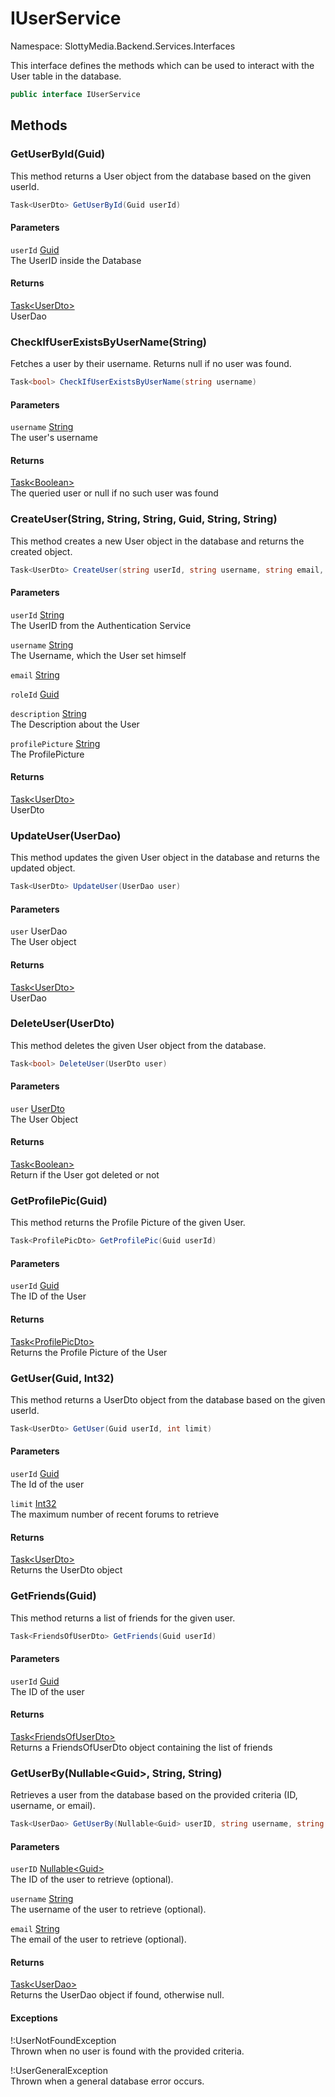 # IUserService

Namespace: SlottyMedia.Backend.Services.Interfaces

This interface defines the methods which can be used to interact with the User table in the database.

```csharp
public interface IUserService
```

## Methods

### **GetUserById(Guid)**

This method returns a User object from the database based on the given userId.

```csharp
Task<UserDto> GetUserById(Guid userId)
```

#### Parameters

`userId` [Guid](https://docs.microsoft.com/en-us/dotnet/api/system.guid)<br>
The UserID inside the Database

#### Returns

[Task&lt;UserDto&gt;](https://docs.microsoft.com/en-us/dotnet/api/system.threading.tasks.task-1)<br>
UserDao

### **CheckIfUserExistsByUserName(String)**

Fetches a user by their username. Returns null if no user was found.

```csharp
Task<bool> CheckIfUserExistsByUserName(string username)
```

#### Parameters

`username` [String](https://docs.microsoft.com/en-us/dotnet/api/system.string)<br>
The user's username

#### Returns

[Task&lt;Boolean&gt;](https://docs.microsoft.com/en-us/dotnet/api/system.threading.tasks.task-1)<br>
The queried user or null if no such user was found

### **CreateUser(String, String, String, Guid, String, String)**

This method creates a new User object in the database and returns the created object.

```csharp
Task<UserDto> CreateUser(string userId, string username, string email, Guid roleId, string description, string profilePicture)
```

#### Parameters

`userId` [String](https://docs.microsoft.com/en-us/dotnet/api/system.string)<br>
The UserID from the Authentication Service

`username` [String](https://docs.microsoft.com/en-us/dotnet/api/system.string)<br>
The Username, which the User set himself

`email` [String](https://docs.microsoft.com/en-us/dotnet/api/system.string)<br>

`roleId` [Guid](https://docs.microsoft.com/en-us/dotnet/api/system.guid)<br>

`description` [String](https://docs.microsoft.com/en-us/dotnet/api/system.string)<br>
The Description about the User

`profilePicture` [String](https://docs.microsoft.com/en-us/dotnet/api/system.string)<br>
The ProfilePicture

#### Returns

[Task&lt;UserDto&gt;](https://docs.microsoft.com/en-us/dotnet/api/system.threading.tasks.task-1)<br>
UserDto

### **UpdateUser(UserDao)**

This method updates the given User object in the database and returns the updated object.

```csharp
Task<UserDto> UpdateUser(UserDao user)
```

#### Parameters

`user` UserDao<br>
The User object

#### Returns

[Task&lt;UserDto&gt;](https://docs.microsoft.com/en-us/dotnet/api/system.threading.tasks.task-1)<br>
UserDao

### **DeleteUser(UserDto)**

This method deletes the given User object from the database.

```csharp
Task<bool> DeleteUser(UserDto user)
```

#### Parameters

`user` [UserDto](./slottymedia.backend.dtos.userdto.md)<br>
The User Object

#### Returns

[Task&lt;Boolean&gt;](https://docs.microsoft.com/en-us/dotnet/api/system.threading.tasks.task-1)<br>
Return if the User got deleted or not

### **GetProfilePic(Guid)**

This method returns the Profile Picture of the given User.

```csharp
Task<ProfilePicDto> GetProfilePic(Guid userId)
```

#### Parameters

`userId` [Guid](https://docs.microsoft.com/en-us/dotnet/api/system.guid)<br>
The ID of the User

#### Returns

[Task&lt;ProfilePicDto&gt;](https://docs.microsoft.com/en-us/dotnet/api/system.threading.tasks.task-1)<br>
Returns the Profile Picture of the User

### **GetUser(Guid, Int32)**

This method returns a UserDto object from the database based on the given userId.

```csharp
Task<UserDto> GetUser(Guid userId, int limit)
```

#### Parameters

`userId` [Guid](https://docs.microsoft.com/en-us/dotnet/api/system.guid)<br>
The Id of the user

`limit` [Int32](https://docs.microsoft.com/en-us/dotnet/api/system.int32)<br>
The maximum number of recent forums to retrieve

#### Returns

[Task&lt;UserDto&gt;](https://docs.microsoft.com/en-us/dotnet/api/system.threading.tasks.task-1)<br>
Returns the UserDto object

### **GetFriends(Guid)**

This method returns a list of friends for the given user.

```csharp
Task<FriendsOfUserDto> GetFriends(Guid userId)
```

#### Parameters

`userId` [Guid](https://docs.microsoft.com/en-us/dotnet/api/system.guid)<br>
The ID of the user

#### Returns

[Task&lt;FriendsOfUserDto&gt;](https://docs.microsoft.com/en-us/dotnet/api/system.threading.tasks.task-1)<br>
Returns a FriendsOfUserDto object containing the list of friends

### **GetUserBy(Nullable&lt;Guid&gt;, String, String)**

Retrieves a user from the database based on the provided criteria (ID, username, or email).

```csharp
Task<UserDao> GetUserBy(Nullable<Guid> userID, string username, string email)
```

#### Parameters

`userID` [Nullable&lt;Guid&gt;](https://docs.microsoft.com/en-us/dotnet/api/system.nullable-1)<br>
The ID of the user to retrieve (optional).

`username` [String](https://docs.microsoft.com/en-us/dotnet/api/system.string)<br>
The username of the user to retrieve (optional).

`email` [String](https://docs.microsoft.com/en-us/dotnet/api/system.string)<br>
The email of the user to retrieve (optional).

#### Returns

[Task&lt;UserDao&gt;](https://docs.microsoft.com/en-us/dotnet/api/system.threading.tasks.task-1)<br>
Returns the UserDao object if found, otherwise null.

#### Exceptions

!:UserNotFoundException<br>
Thrown when no user is found with the provided criteria.

!:UserGeneralException<br>
Thrown when a general database error occurs.
